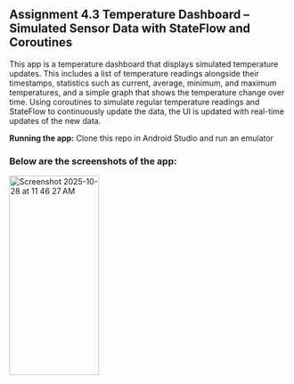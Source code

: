 ## Assignment 4.3 Temperature Dashboard – Simulated Sensor Data with StateFlow and Coroutines
This app is a temperature dashboard that displays simulated temperature updates. 
This includes a list of temperature readings alongside their timestamps, statistics such as current, average, minimum, and maximum temperatures, and a simple graph that shows the temperature change over time. 
Using coroutines to simulate regular temperature readings and StateFlow to continuously update the data, the UI is updated with real-time updates of the new data. 

**Running the app:** Clone this repo in Android Studio and run an emulator

### Below are the screenshots of the app: 
<img width="161" height="358" alt="Screenshot 2025-10-28 at 11 46 27 AM" src="https://github.com/user-attachments/assets/bd50872b-1f05-4c4c-b69e-e3aa3afdff70" />

